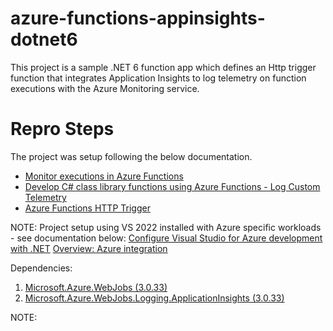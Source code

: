 # azure-functions-appinsights-dotnet6
This project is a sample .NET 6 function app which defines an Http trigger function that integrates Application Insights to log telemetry on function executions with the Azure Monitoring service.

# <h1>Repro Steps</h1>

The project was setup following the below documentation.

<ul>
  <li>
    <a href="https://docs.microsoft.com/en-us/azure/azure-functions/functions-monitoring" target="_blank">Monitor executions in Azure Functions</a>
  </li>
  <li>
    <a href="https://docs.microsoft.com/en-us/azure/azure-functions/functions-dotnet-class-library?tabs=v2%2Ccmd#log-custom-telemetry-in-c-functions" target="_blank">Develop C# class library functions using Azure Functions - Log Custom Telemetry</a>
  </li>
  <li>
    <a href="https://docs.microsoft.com/en-us/azure/azure-functions/functions-bindings-http-webhook-trigger?tabs=in-process%2Cfunctionsv2&pivots=programming-language-csharp" target="_blank">Azure Functions HTTP Trigger</a>
  </li>
</ul>

NOTE: Project setup using VS 2022 installed with Azure specific workloads - see documentation below:
<a href="https://docs.microsoft.com/en-us/dotnet/azure/configure-visual-studio" target="_blank">Configure Visual Studio for Azure development with .NET</a>
<a href="https://docs.microsoft.com/en-us/visualstudio/azure/overview-azure-integration?view=vs-2022" target="_blank">Overview: Azure integration</a>

Dependencies:
<ol>
  <li>
    <a href="https://www.nuget.org/packages/Microsoft.Azure.WebJobs" target="_blank">Microsoft.Azure.WebJobs (3.0.33)</a>
  </li>
  <li>
    <a href="https://www.nuget.org/packages/Microsoft.Azure.WebJobs.Logging.ApplicationInsights" target="_blank">Microsoft.Azure.WebJobs.Logging.ApplicationInsights (3.0.33)</a>
  </li>
</ol>

NOTE: 
